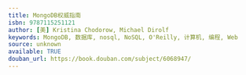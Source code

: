 ```yaml
---
title: MongoDB权威指南
isbn: 9787115251121
author: [美] Kristina Chodorow, Michael Dirolf
keywords: MongoDB, 数据库, nosql, NoSQL, O'Reilly, 计算机, 编程, Web
source: unknown
available: TRUE
douban_url: https://book.douban.com/subject/6068947/
---
```

